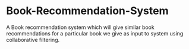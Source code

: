 # Book-Recommendation-System

A Book recommendation system which will give similar book recommendations for a particular book we give as input to system using collaborative filtering.
